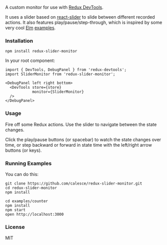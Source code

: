 A custom monitor for use with [Redux DevTools](https://github.com/gaearon/redux-devtools).

It uses a slider based on [react-slider](https://github.com/mpowaga/react-slider) to slide between different recorded actions. It also features play/pause/step-through, which is inspired by some very cool [Elm](http://elm-lang.org/) [examples](http://elm-lang.org/blog/time-travel-made-easy).

### Installation

```npm install redux-slider-monitor```

In your root component:
```
import { DevTools, DebugPanel } from 'redux-devtools';
import SliderMonitor from 'redux-slider-monitor';

<DebugPanel left right bottom>
  <DevTools store={store}
            monitor={SliderMonitor}
  />
</DebugPanel>

```

### Usage

Fire off some Redux actions. Use the slider to navigate between the state changes.

Click the play/pause buttons (or spacebar) to watch the state changes over time, or step backward or forward in state time with the left/right arrow buttons (or keys).

### Running Examples

You can do this:

```
git clone https://github.com/calesce/redux-slider-monitor.git
cd redux-slider-monitor
npm install

cd examples/counter
npm install
npm start
open http://localhost:3000
```


### License

MIT
